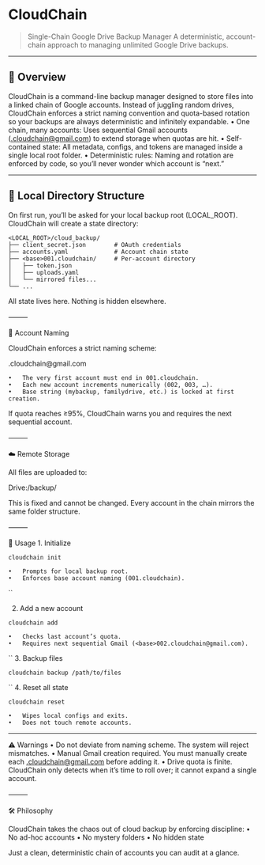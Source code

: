 # CloudChain

> Single-Chain Google Drive Backup Manager A deterministic, account-chain approach to managing unlimited Google Drive backups.

---

## 🚀 Overview

CloudChain is a command-line backup manager designed to store files into a linked chain of Google accounts.
Instead of juggling random drives, CloudChain enforces a strict naming convention and quota-based rotation so your backups are always deterministic and infinitely expandable.
	•	One chain, many accounts: Uses sequential Gmail accounts (<base><NNN>.cloudchain@gmail.com) to extend storage when quotas are hit.
	•	Self-contained state: All metadata, configs, and tokens are managed inside a single local root folder.
	•	Deterministic rules: Naming and rotation are enforced by code, so you’ll never wonder which account is “next.”

---

## 📂 Local Directory Structure

On first run, you’ll be asked for your local backup root (LOCAL_ROOT).
CloudChain will create a state directory:

```
<LOCAL_ROOT>/cloud_backup/
├── client_secret.json        # OAuth credentials
├── accounts.yaml             # Account chain state
├── <base>001.cloudchain/     # Per-account directory
│   ├── token.json
│   ├── uploads.yaml
│   └── mirrored files...
└── ...
```

All state lives here. Nothing is hidden elsewhere.

⸻

🔗 Account Naming

CloudChain enforces a strict naming scheme:

<base><NNN>.cloudchain@gmail.com

	•	The very first account must end in 001.cloudchain.
	•	Each new account increments numerically (002, 003, …).
	•	Base string (mybackup, familydrive, etc.) is locked at first creation.

If quota reaches ≥95%, CloudChain warns you and requires the next sequential account.

⸻

☁️ Remote Storage

All files are uploaded to:

Drive:/backup/

This is fixed and cannot be changed. Every account in the chain mirrors the same folder structure.

⸻

🔧 Usage
	1.	Initialize
```
cloudchain init
```

	•	Prompts for local backup root.
	•	Enforces base account naming (001.cloudchain).
``

2.	Add a new account
```
cloudchain add
```

	•	Checks last account’s quota.
	•	Requires next sequential Gmail (<base>002.cloudchain@gmail.com).

``
	3.	Backup files
```
cloudchain backup /path/to/files
```

``
	4.	Reset all state
```
cloudchain reset
```
	•	Wipes local configs and exits.
	•	Does not touch remote accounts.

---

⚠️ Warnings
	•	Do not deviate from naming scheme. The system will reject mismatches.
	•	Manual Gmail creation required. You must manually create each <base><NNN>.cloudchain@gmail.com before adding it.
	•	Drive quota is finite. CloudChain only detects when it’s time to roll over; it cannot expand a single account.

⸻

🛠️ Philosophy

CloudChain takes the chaos out of cloud backup by enforcing discipline:
	•	No ad-hoc accounts
	•	No mystery folders
	•	No hidden state

Just a clean, deterministic chain of accounts you can audit at a glance.
